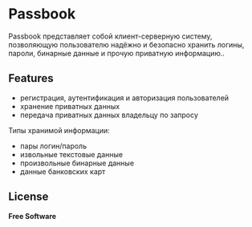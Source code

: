 # Passbook

Passbook представляет собой клиент-серверную систему, позволяющую пользователю надёжно и безопасно хранить логины, пароли, бинарные данные и прочую приватную информацию..

## Features

- регистрация, аутентификация и авторизация пользователей
- хранение приватных данных
- передача приватных данных владельцу по запросу

Типы хранимой информации:

- пары логин/пароль
- извольные текстовые данные
- произвольные бинарные данные
- данные банковских карт


## License



**Free Software**
